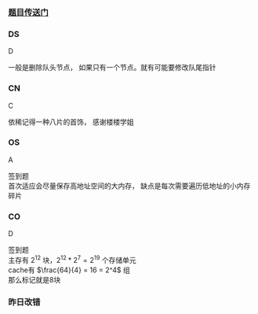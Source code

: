 ### [题目传送门](https://mp.weixin.qq.com/s/W34lLIOgdfWZo-om8Hodbw)

### DS  
D  

一般是删除队头节点， 如果只有一个节点。就有可能要修改队尾指针
### CN  
C  

依稀记得一种八片的首饰， 感谢楼楼学姐
### OS  
A  

签到题  
首次适应会尽量保存高地址空间的大内存， 缺点是每次需要遍历低地址的小内存碎片

### CO  
D  

签到题  
主存有 $2^{12}$ 块，$2^{12} * 2^7 = 2^{19}$ 个存储单元  
cache有 $\frac{64}{4} = 16 = 2^4$ 组    
那么标记就是8块 
### 昨日改错  